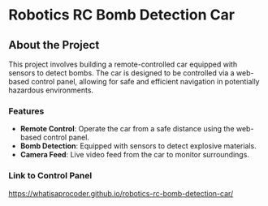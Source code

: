 # Robotics RC Bomb Detection Car

## About the Project

This project involves building a remote-controlled car equipped with sensors to detect bombs. The car is designed to be controlled via a web-based control panel, allowing for safe and efficient navigation in potentially hazardous environments.

### Features
- **Remote Control**: Operate the car from a safe distance using the web-based control panel.
- **Bomb Detection**: Equipped with sensors to detect explosive materials.
- **Camera Feed**: Live video feed from the car to monitor surroundings.

### Link to Control Panel
https://whatisaprocoder.github.io/robotics-rc-bomb-detection-car/

